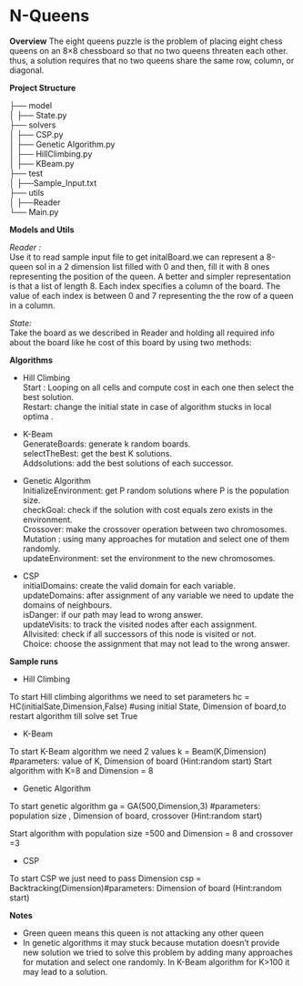 # N-Queens
**Overview**
The eight queens puzzle is the problem of placing eight chess queens on an 8×8 chessboard so that no two queens threaten each other. thus, a solution requires that no two queens share the same row, column, or diagonal.



**Project Structure**

├── model  
│   ├── State.py  
├── solvers  
│   ├── CSP.py  
│   ├── Genetic Algorithm.py  
│   ├── HillClimbing.py  
│   ├── KBeam.py  
├── test  
│   ├──Sample_Input.txt  
├── utils  
│   ├──Reader  
└── Main.py  

**Models and Utils**  

*Reader :*  
Use it to read sample input file to get initalBoard.we can represent a 8-queen sol in a 2 dimension list filled with 0 and then, fill it with 8 ones representing the position of the queen. A better and simpler representation is that a list of length 8. Each index specifies a column of the board. The value of each index is between 0 and 7 representing the the row of a queen in a column.

*State:*  
Take the board as we described in Reader and holding all required info about the board like he cost of this board by using two methods:




**Algorithms**

* Hill Climbing  
 Start : Looping on all cells and compute cost in each one then select the best solution.  
 Restart: change the initial state in case of algorithm stucks in local optima .  

* K-Beam   
 GenerateBoards: generate k random boards.  
 selectTheBest: get the best K solutions.  
 Addsolutions: add the best solutions of each successor.   


* Genetic Algorithm  
 InitializeEnvironment: get P random solutions where P is the population size.  
 checkGoal: check if the solution with cost equals zero exists in the environment.  
 Crossover: make the crossover operation between two chromosomes.  
 Mutation : using many approaches for mutation and select one of them randomly.  
 updateEnvironment: set the environment to the new chromosomes.  


* CSP  
 initialDomains: create the valid domain for each variable.  
 updateDomains: after assignment of any variable we need to update the domains of neighbours.  
 isDanger: if our path may lead to wrong answer.  
 updateVisits:  to track the visited nodes after each assignment.  
 Allvisited: check if all successors of this node is visited or not.  
 Choice: choose the assignment that may not lead to the wrong answer.  





**Sample runs**

* Hill Climbing  

To start Hill climbing algorithms we need to set parameters
hc = HC(initialSate,Dimension,False) #using initial State, Dimension of board,to restart algorithm till solve set True









* K-Beam  


To start K-Beam algorithm we need 2 values
k = Beam(K,Dimension) #parameters: value of K, Dimension of board (Hint:random start)
Start algorithm with K=8 and Dimension = 8












* Genetic Algorithm  

To start genetic algorithm 
ga = GA(500,Dimension,3) #parameters: population size , Dimension of board, crossover (Hint:random start)

Start algorithm with population size =500 and Dimension = 8 and crossover =3







* CSP  

To start CSP we just need to pass Dimension
csp = Backtracking(Dimension)#parameters: Dimension of board (Hint:random start)











**Notes**
- Green queen means this queen is not attacking any other queen
- In genetic algorithms it may stuck because mutation doesn’t provide new solution we tried to solve this problem by adding many approaches for mutation and select one randomly.
In K-Beam algorithm for K>100 it may lead to a solution. 
